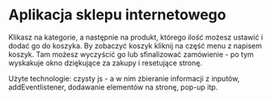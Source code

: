 # Aplikacja sklepu internetowego


Klikasz na kategorie, a następnie na produkt, którego ilość możesz ustawić i dodać go do koszyka. By zobaczyć koszyk kliknij na część menu z napisem koszyk. Tam możesz wyczyścić go lub sfinalizować zamówienie - po tym wyskakuje okno dziękujące za zakupy i resetujące stronę.


Użyte technologie: czysty js - a w nim zbieranie informacji z inputów, addEventlistener, dodawanie elementów na stronę, pop-up itp.


